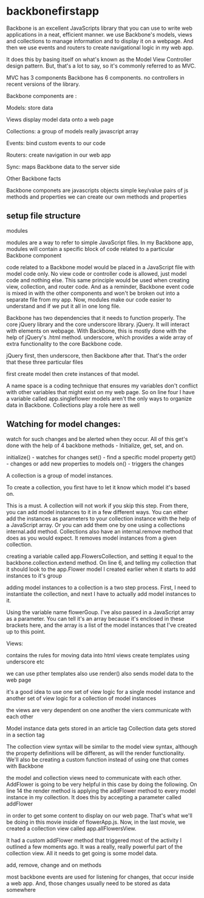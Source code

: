 # backbonefirstapp

Backbone is an excellent JavaScripts library that you can use to write web applications in a neat, efficient manner. we  use Backbone's models, views and collections to manage  information and to display it on a webpage. And then we use events and routers to create navigational logic in my web app.

 It does this by basing itself on what's known as the Model View Controller design pattern. But, that's a lot to say, so it's commonly referred to as MVC.

 MVC has 3 components Backbone has 6 components.
 no controllers in recent versions of the library.


 Backbone components are :

 Models: store data 

 Views display model data onto a web page

 Collections: a group of models really javascript 		array

 Events: bind custom events to our code 

 Routers: create navigation in our web app


 Sync: maps Backbone data to the server side

 Other Backbone facts

 Backbone componets are javascripts objects
 simple key/value pairs of js methods and properties 
 we can create our own methods and properties 

 setup file structure
 ------------------
 modules

  modules are a way to refer to simple JavaScript files. In my Backbone app, modules will contain a specific block of code related to a particular Backbone component

  code related to a Backbone model would be placed in a JavaScript file with model code only. No view code or controller code is allowed, just model code and nothing else. This same principle would be used when creating view, collection, and router code. And as a reminder, Backbone event code is mixed in with the other components and won't be broken out into a separate file from my app. Now, modules make our code easier to understand and if we put it all in one long file.

  <script src="js/libs/jquery-3.2.0.min.js"></script> 
  <script src="js/libs/underscore-min.js"></script> 
  <script src="js/libs/backbone-min.js"></script> 

Backbone has two dependencies that it needs to function properly. The core jQuery library and the core underscore library.  jQuery. It will  interact with elements on  webpage. With Backbone, this is mostly done with the help of jQuery's .html method. underscore, which provides a wide array of extra functionality to the core Backbone code.



 jQuery first, then underscore, then Backbone after that. That's the order that these three particular files




first create model then crete instances of that model.

A name space is a coding technique that ensures my variables don't conflict with other variables that might exist on my web page. So on line four I have a variable called app.singleflower 
models aren't the only ways to organize data in Backbone. Collections play a role here as well

Watching for model changes:
-----------------------------

watch for such changes and be alerted when they occur. All of this get's done with the help of 4 backbone methods - Initialize, get, set, and on.

initialize() - watches for changes
set() - find a specific model property
get() - changes or add new properties to models
on() - triggers the changes

 A collection is a group of model instances.

 To create a collection, you first have to let it know which model it's based on.

This is a must. A collection will not work if you skip this step. From there, you can add model instances to it in a few different ways. You can either add the instances as parameters to your collection instance with the help of a JavaScript array. Or you can add them one by one using a collections internal.add method. Collections also have an internal.remove method that does as you would expect. It removes model instances from a given collection.

creating a variable called app.FlowersCollection, and setting it equal to the backbone.collection.extend method. On line 6, and telling my collection that it should look to the app.Flower model I created earlier when it starts to add instances to it's group

adding model instances to a collection is a two step process. First, I need to instantiate the collection, and next I have to actually add model instances to it.

Using the variable name flowerGoup. I've also passed in a JavaScript array as a parameter. You can tell it's an array because it's enclosed in these brackets here, and the array is a list of the model instances that I've created up to this point.



Views:


contains the rules for moving data into html
views create templates using underscore etc

we can use pther templates also
use render() also sends model data to the web page

it's a good idea to use one set of view logic for a single model instance and another set of view logic for a collection of model instances

the views are very dependent on one another
the viers communicate with each other

Model instance data gets stored in an article tag
Collection data gets stored in a section tag

The collection view syntax will be similar to the model view syntax, although the property definitions will be different, as will the render functionality. We'll also be creating a custom function instead of using one that comes with Backbone


the model and collection views need to communicate with each other. AddFlower is going to be very helpful in this case by doing the following. On line 14 the render method is applying the addFlower method to every model instance in my collection. It does this by accepting a parameter called addFlower



 in order to get some content to display on our web page. That's what we'll be doing in this movie inside of flowerApp.js. Now, in the last movie, we created a collection view called app.allFlowersView.

It had a custom addFlower method that triggered most of the activity I outlined a few moments ago. It was a really, really powerful part of the collection view. All it needs to get going is some model data.

add, remove, change and on methods

most backbone events are used for listening for changes, that occur inside a web app. And, those changes usually need to be stored as data somewhere